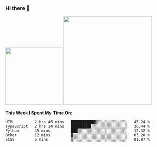 ### Hi there 👋

<!--
**nestor22/nestor22** is a ✨ _special_ ✨ repository because its `README.md` (this file) appears on your GitHub profile.

Here are some ideas to get you started:

- 🔭 I’m currently working on ...
- 🌱 I’m currently learning ...
- 👯 I’m looking to collaborate on ...
- 🤔 I’m looking for help with ...
- 💬 Ask me about ...
- 📫 How to reach me: ...
- 😄 Pronouns: ...
- ⚡ Fun fact: ...
-->


<img height="180em" src="https://github-readme-stats.vercel.app/api?username=nestor22&show_icons=true&hide_border=true&&count_private=true&include_all_commits=true&theme=radical" />
<img height="280em" src="https://github-readme-stats.vercel.app/api/top-langs/?username=nestor22&layout=compact)](https://github.com/nestor22/github-readme-stats&theme=radical"  />



**This Week I Spent My Time On:**
<!--START_SECTION:waka-->
```text
HTML         2 hrs 46 mins   ███████████▒░░░░░░░░░░░░░   45.24 % 
TypeScript   2 hrs 14 mins   █████████░░░░░░░░░░░░░░░░   36.44 % 
Python       45 mins         ███░░░░░░░░░░░░░░░░░░░░░░   12.32 % 
Other        12 mins         ▓░░░░░░░░░░░░░░░░░░░░░░░░   03.28 % 
SCSS         6 mins          ▒░░░░░░░░░░░░░░░░░░░░░░░░   01.87 % 
```
<!--END_SECTION:waka-->


